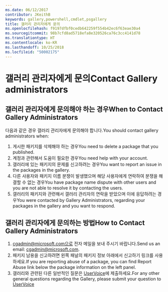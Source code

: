 ```yaml
---
ms.date: 06/12/2017
contributor: JKeithB
keywords: gallery,powershell,cmdlet,psgallery
title: 갤러리 관리자에게 문의
ms.openlocfilehash: f9197dfbf0cedb642259f554b42ec6f63eae30a4
ms.sourcegitcommit: 98b7cfd8ad5718efa8e320526ca76c3cc4141d78
ms.translationtype: HT
ms.contentlocale: ko-KR
ms.lasthandoff: 10/25/2018
ms.locfileid: "50002175"
---
```

# <a name="contact-gallery-administrators"></a><span data-ttu-id="a3a50-103">갤러리 관리자에게 문의</span><span class="sxs-lookup"><span data-stu-id="a3a50-103">Contact Gallery administrators</span></span>

## <a name="when-to-contact-gallery-administrators"></a><span data-ttu-id="a3a50-104">갤러리 관리자에게 문의해야 하는 경우</span><span class="sxs-lookup"><span data-stu-id="a3a50-104">When to Contact Gallery Administrators</span></span>

<span data-ttu-id="a3a50-105">다음과 같은 경우 갤러리 관리자에게 문의해야 합니다.</span><span class="sxs-lookup"><span data-stu-id="a3a50-105">You should contact gallery administrators when:</span></span>

1. <span data-ttu-id="a3a50-106">게시한 패키지를 삭제해야 하는 경우</span><span class="sxs-lookup"><span data-stu-id="a3a50-106">You need to delete a package that you published.</span></span>
2. <span data-ttu-id="a3a50-107">계정과 관련해서 도움이 필요한 경우</span><span class="sxs-lookup"><span data-stu-id="a3a50-107">You need help with your account.</span></span>
3. <span data-ttu-id="a3a50-108">갤러리에 있는 패키지의 문제를 신고하려는 경우</span><span class="sxs-lookup"><span data-stu-id="a3a50-108">You want to report an issue in the packages in the gallery.</span></span>
4. <span data-ttu-id="a3a50-109">다른 사용자와 패키지 이름 분쟁이 발생했으며 해당 사용자에게 연락하여 분쟁을 해결할 수 없는 경우</span><span class="sxs-lookup"><span data-stu-id="a3a50-109">You have package name dispute with other users and you are not able to resolve it by contacting the users.</span></span>
5. <span data-ttu-id="a3a50-110">갤러리의 패키지와 관련해서 갤러리 관리자의 연락을 받았으며 이에 응답하려는 경우</span><span class="sxs-lookup"><span data-stu-id="a3a50-110">You were contacted by Gallery Administrators, regarding your packages in the gallery and you want to respond.</span></span>

## <a name="how-to-contact-gallery-administrators"></a><span data-ttu-id="a3a50-111">갤러리 관리자에게 문의하는 방법</span><span class="sxs-lookup"><span data-stu-id="a3a50-111">How to Contact Gallery Administrators</span></span>

1. <span data-ttu-id="a3a50-112">cgadmin@microsoft.com으로 전자 메일을 보내 주시기 바랍니다.</span><span class="sxs-lookup"><span data-stu-id="a3a50-112">Send us an email: cgadmin@microsoft.com.</span></span>
2. <span data-ttu-id="a3a50-113">패키지 남용을 신고하려면 왼쪽 패널의 패키지 정보 아래에서 신고하기 링크를 사용하세요.</span><span class="sxs-lookup"><span data-stu-id="a3a50-113">If you are reporting abuse of a package, you can find Report Abuse link below the package information on the left panel.</span></span>
3. <span data-ttu-id="a3a50-114">갤러리와 관련된 다른 일반적인 질문은 [UserVoice](http://windowsserver.uservoice.com/forums/301869-powershell)에 제출하세요.</span><span class="sxs-lookup"><span data-stu-id="a3a50-114">For any other general questions regarding the Gallery, please submit your question to [UserVoice](http://windowsserver.uservoice.com/forums/301869-powershell)</span></span>
